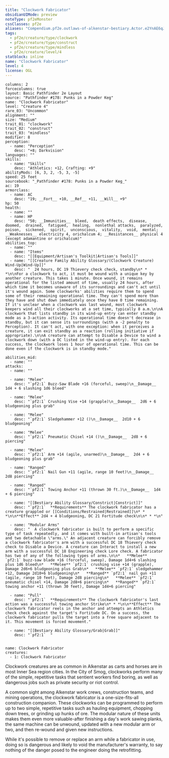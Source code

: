 ```yaml
---
title: "Clockwork Fabricator"
obsidianUIMode: preview
noteType: pf2eMonster
cssClasses: pf2e
aliases: "Compendium.pf2e.outlaws-of-alkenstar-bestiary.Actor.e2YnAE6qJUkGRS6p" 
tags:
  - pf2e/creature/type/clockwork
  - pf2e/creature/type/construct
  - pf2e/creature/type/mindless
  - pf2e/creature/level/4
statblock: inline
name: "Clockwork Fabricator"
level: 4
license: OGL
---
```


```statblock
columns: 2
forcecolumns: true
layout: Basic Pathfinder 2e Layout
source: "Pathfinder #178: Punks in a Powder Keg"
name: "Clockwork Fabricator"
level: "Creature 4"
rare_03: "Uncommon"
alignment: ""
size: "Medium"
trait_01: "clockwork"
trait_02: "construct"
trait_03: "mindless"
modifier: 8
perception:
  - name: "Perception"
    desc: "+8; Darkvision"
languages: ""
skills:
  - name: "Skills"
    desc: "Athletics: +12, Crafting: +9"
abilityMods: [6, 3, 2, -5, 3, -5]
speed: 25 feet
sourcebook: "_Pathfinder #178: Punks in a Powder Keg_"
ac: 19
armorclass:
  - name: AC
    desc: "19; __Fort__ +10, __Ref__ +11, __Will__ +9"
hp: 50
health:
  - name: ""
  - name: HP
    desc: "50; __Immunities__  bleed,  death effects,  disease,  doomed,  drained,  fatigued,  healing,  nonlethal attacks,  paralyzed,  poison,  sickened,  spirit,  unconscious,  vitality,  void,  mental; __Weaknesses__ electricity 4, orichalcum 4; __Resistances__ physical 4 (except adamantine or orichalcum)"
abilities_top:
  - name: ""
  - name: "Items"
    desc: "[[Equipment/Artisan's Toolkit|Artisan's Tools]]"
  - name: "[[Creature Family Ability Glossary/(Clockwork Creature) Wind-Up|Wind-Up]]"
    desc: "  24 hours, DC 19 Thievery check check, standby\n* * *\n\nFor a clockwork to act, it must be wound with a unique key by another creature. This takes 1 minute. Once wound, it remains operational for the listed amount of time, usually 24 hours, after which time it becomes unaware of its surroundings and can't act until it's wound again. Some clockworks' abilities require them to spend some of their remaining operational time. They can't spend more than they have and shut down immediately once they have 0 time remaining. If it's unclear when a clockwork was last wound, most clockwork keepers wind all their clockworks at a set time, typically 8 a.m.\n\nA clockwork that lists standby in its wind-up entry can enter standby mode as a 3-action activity. Its operational time doesn't decrease in standby, but it can sense its surroundings (with a -2 penalty to Perception). It can't act, with one exception: when it perceives a creature, it can exit standby as a reaction (rolling initiative if appropriate).\n\nA creature can attempt to Disable a Device to wind a clockwork down (with a DC listed in the wind-up entry). For each success, the clockwork loses 1 hour of operational time. This can be done even if the clockwork is in standby mode."

abilities_mid:
  - name: ""
attacks:
  - name: ""

  - name: "Melee"
    desc: "`pf2:1` Buzz-Saw Blade +16 (forceful, sweep)\n__Damage__  1d4 + 6 slashing 1d6 bleed"

  - name: "Melee"
    desc: "`pf2:1` Crushing Vise +14 (grapple)\n__Damage__  2d6 + 6 bludgeoning plus grab"

  - name: "Melee"
    desc: "`pf2:1` Sledgehammer +12 ()\n__Damage__  2d10 + 6 bludgeoning"

  - name: "Melee"
    desc: "`pf2:1` Pneumatic Chisel +14 ()\n__Damage__  2d8 + 6 piercing"

  - name: "Melee"
    desc: "`pf2:1` Arm +14 (agile, unarmed)\n__Damage__  2d4 + 6 bludgeoning plus grab"

  - name: "Ranged"
    desc: "`pf2:1` Nail Gun +11 (agile, range 10 feet)\n__Damage__  2d8 piercing"

  - name: "Ranged"
    desc: "`pf2:1` Towing Anchor +11 (thrown 30 ft.)\n__Damage__  1d4 + 6 piercing"

  - name: "[[Bestiary Ability Glossary/Constrict|Constrict]]"
    desc: "`pf2:1`  **Requirements** The clockwork fabricator has a creature grappled or [[Conditions/Restrained|Restrained]]\n* * *\n\n**Effect** 2d4 + 4 bludgeoning, DC 21 Fortitude check\n\n* * *\n"

  - name: "Modular Arms"
    desc: "  A clockwork fabricator is built to perform a specific type of task repeatedly, and it comes with built-in artisan's tools and two detachable \"arms.\" An adjacent creature can forcibly remove a clockwork fabricator's arm with a successful DC 18 Thievery check check to Disable a Device. A creature can Interact to install a new arm with a successful DC 18 Engineering check Lore check. A fabricator has two of any of the following types of arms.\n\n*   **Melee** `pf2:1` buzz-saw blade +16 (forceful, sweep), Damage 1d4+6 slashing plus 1d6 bleed\n*   **Melee** `pf2:1` crushing vise +14 (grapple), Damage 2d6+6 bludgeoning plus Grab\n*   **Melee** `pf2:1` sledgehammer +12, Damage 2d10+6 bludgeoning\n*   **Ranged** `pf2:1` nail gun +11 (agile, range 10 feet), Damage 2d8 piercing\n*   **Melee** `pf2:1` pneumatic chisel +14, Damage 2d8+6 piercing\n*   **Ranged** `pf2:1` towing anchor +11 (thrown 30 feet), Damage 1d4+6 piercing"

  - name: "Pull"
    desc: "`pf2:1`  **Requirements** The clockwork fabricator's last action was a successful towing anchor Strike\n* * *\n\n**Effect** The clockwork fabricator reels in the anchor and attempts an Athletics check check against the target's Fortitude DC. On a success, the clockwork fabricator pulls the target into a free square adjacent to it. This movement is forced movement."

  - name: "[[Bestiary Ability Glossary/Grab|Grab]]"
    desc: "`pf2:1`  "
 
```

```encounter-table
name: Clockwork Fabricator
creatures:
  - 1: Clockwork Fabricator
```



Clockwork creatures are as common in Alkenstar as carts and horses are in most Inner Sea region cities. In the City of Smog, clockworks perform many of the simple, repetitive tasks that sentient workers find boring, as well as dangerous jobs such as private security or riot control.

A common sight among Alkenstar work crews, construction teams, and mining operations, the clockwork fabricator is a one-size-fits-all construction companion. These clockworks can be programmed to perform up to two simple, repetitive tasks such as hauling equipment, chopping down trees, or grinding up hunks of ore. The modular nature of these units makes them even more valuable-after finishing a day's work sawing planks, the same machine can be unwound, updated with a new modular arm or two, and then re-wound and given new instructions.

While it's possible to remove or replace an arm while a fabricator in use, doing so is dangerous and likely to void the manufacturer's warranty, to say nothing of the danger posed to the engineer doing the retrofitting.
